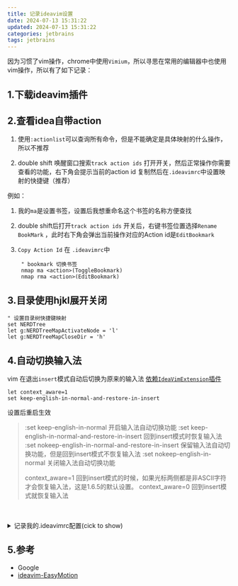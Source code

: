 ```yaml
---
title: 记录ideavim设置
date: 2024-07-13 15:31:22
updated: 2024-07-13 15:31:22
categories: jetbrains
tags: jetbrains
---
```


因为习惯了vim操作，chrome中使用`Vimium`，所以寻思在常用的编辑器中也使用vim操作，所以有了如下记录：

## 1.下载ideavim插件

## 2.查看idea自带action

1. 使用`:actionlist`可以查询所有命令，但是不能确定是具体映射的什么操作，所以不推荐

2. double shift 唤醒窗口搜索`track action ids` 打开开关，然后正常操作你需要查看的功能，右下角会提示当前的action id
复制然后在`.ideavimrc`中设置映射的快捷键（推荐）

例如：

1. 我的`ma`是设置书签，设置后我想重命名这个书签的名称方便查找

2. double shift后打开`track action ids` 开关后，右键书签位置选择`Rename BookMark` ，此时右下角会弹出当前操作对应的Action id是`EditBookmark` 

3. `Copy Action Id` 在 `.ideavimrc`中

     ```
      " bookmark 切换书签
      nmap ma <action>(ToggleBookmark)
      nmap rma <action>(EditBookmark)
     ```
## 3.目录使用hjkl展开关闭
``` 
" 设置目录树快捷键映射
set NERDTree
let g:NERDTreeMapActivateNode = 'l'
let g:NERDTreeMapCloseDir = 'h'
```

## 4.自动切换输入法
vim 在退出`insert`模式自动后切换为原来的输入法
[依赖`IdeaVimExtension`插件](https://github.com/hadix-lin/ideavim_extension)
```
let context_aware=1
set keep-english-in-normal-and-restore-in-insert
```
设置后重启生效
>:set keep-english-in-normal 开启输入法自动切换功能
>:set keep-english-in-normal-and-restore-in-insert 回到insert模式时恢复输入法
>:set nokeep-english-in-normal-and-restore-in-insert 保留输入法自动切换功能，但是回到insert模式不恢复输入法
>:set nokeep-english-in-normal 关闭输入法自动切换功能
>
> context_aware=1 回到insert模式的时候，如果光标两侧都是非ASCII字符才会恢复输入法，这是1.6.5的默认设置。
> context_aware=0 回到insert模式就恢复输入法


<br>
<br>
<details>
    <summary>记录我的.ideavimrc配置(cick to show)</summary>

```
" Plug 'preservim/nerdtree'
Plug 'easymotion/vim-easymotion'

" 下列插件需要在 IDEA 中下载
" ideaVim
" IdeaVim-EasyMotion
" IdeaVimExtension
" which-key
" CodeGlance Pro
" TranslateAction

" ---------- 基本配置 ----------
let mapleader = " "

set easymotion
set scrolloff=15
set incsearch
set ignorecase
set hlsearch
set surround                " 环绕 ysiw" yss"  cs ds
set selectmode=key
set keymodel+=startsel,stopsel,stopselect " shift+方向键选择
" set number relativenumber

" ---------- 光标行为和快捷键配置 ----------
" set keep-english-in-normal
" set NERDTree
" 设置常用快捷键映射：在普通模式下，按回车键增加一行
nmap <CR> o<Esc>
nmap <S-Enter> O<Esc>
nnoremap <F1> :action QuickJavaDoc<CR>
nnoremap <S-C-J> :m +1<CR>
nnoremap <S-C-k> :m -2<CR>
inoremap <S-C-J> <Esc> :m +1<CR>gi
inoremap <S-C-k> <Esc> :m -2<CR>gi
xnoremap <S-C-J> :m '>+1<cr>gv=gv
xnoremap <S-C-k> :m '<-2<cr>gv=gv
" set timeoutlen=50
" inoremap jj <Esc>
" inoremap jk <Esc>
nnoremap [[ :action Back<CR>
noremap  ]] :action Forward<CR>
nmap ge <action>(GotoNextError)
nmap gt <action>(GotoTest)
nmap ga <action>(GotoImplementation)
nmap gh <action>(ShowErrorDescription)
nmap gu <action>(MethodUp)
nmap gn <action>(MethodDown)
nmap <leader>nl :nohlsearch<CR>
nmap <leader>nd <action>(NewDir)
nmap <leader>nc <action>(NewClass)

" ---------- Easymotion 插件配置 ----------
" 在普通模式输入s后输入要跳转到单词首字母(或多输入几个字母)
nmap s <Plug>(easymotion-bd-n)

" ---------- 代码重构和调试快捷键 ----------
" 提取方法、常量、字段、变量的快捷键映射
vmap <leader>em <action>(ExtractMethod)
vmap <leader>ec <action>(IntroduceConstant)
vmap <leader>ef <action>(IntroduceField)
vmap <leader>ev <action>(IntroduceVariable)
" 切换断点、调试等操作
nmap <leader>dp <Action>(ToggleLineBreakpoint)
nmap <leader>db <Action>(Debug)
nmap <leader>sd <Action>(Stop)
nmap <leader>rc :action RunClass<CR>
nmap <leader>rr <action>(Rerun)
nmap <leader>rt <action>(RerunTests)
nmap <leader>rn <action>(RenameElement)
nmap <leader>ru <action>(Run)
nmap <leader>ss <action>(FileStructurePopup)
nmap <leader>sb <action>(ShowBookmarks)
nmap <leader>sp <action>(ParameterInfo)
nmap <leader>st <action>(Stop)

" ---------- 标签页、书签和窗口管理 ----------
nnoremap H ^
nnoremap L $
nmap K <action>(NextTab)
nmap J <action>(PreviousTab)
nnoremap <leader>me :action ToggleFullScreen<CR>
nnoremap <leader>o :action RecentProjectListGroup<CR>
nmap ma <action>(ToggleBookmark)
nmap rma <action>(EditBookmark)
nmap tm <action>(ActivateBookmarksToolWindow)
nmap <leader>ca <action>(CloseAllEditors)
nmap <leader>cd :action CloseEditor<CR>
nmap <leader>cc <action>(Clo¢seProject)
nmap <leader>co :action CloseAllEditorsButActive<CR>
nmap <leader>e <action>(ActivateProjectToolWindow)
" ---------- 文件和项目管理快捷键 ----------
" 打开文件和项目视图，跳转到文件
nmap <leader>ff <action>(GotoFile)
nmap <leader>fl <action>(SelectInProjectView)
nmap <leader>ft <action>(FindInPath)
nmap <leader>fc <action>(GotoAction)
" 重新格式化代码
nmap <leader>fm <action>(ReformatCode) \| <action>(OptimizeImports)

" ---------- Git ----------
nmap <leader>gr :action Vcs.RollbackChangedLines<CR>
nmap <leader>gc :action GenerateConstructor<CR>
nmap <leader>gg :action GenerateGetter<CR>
nmap <leader>gs :action GenerateSetter<CR>
nmap <leader>ga <action>(GenerateGetterAndSetter)
nmap <leader>ge <action>(GenerateEquals)
nmap <leader>gt <action>(Actions.ActionsPlugin.GenerateToString)
nmap <leader>hs <action>(Vcs.ShowTabbedFileHistory)
nmap <leader>gd <action>(Annotate)
" 快速查找文件和跳转到函数
nmap <leader>i f(a

" ---------- NERDTree 配置 ----------
" 打开/关闭 NERDTree 文件资源管理器
nnoremap <C-n> :NERDTree<CR>
nnoremap <C-t> :NERDTreeToggle<CR>

" 定位当前文件在 NERDTree 中的位置
nnoremap <C-f> :NERDTreeFind<CR>

" 通过 NERDTree 切换文件
nnoremap <leader>nn :NERDTreeFocus<CR>
nmap <C-n> :NERDTree<CR>

" ---------- 其他快捷键 ----------
" 快速翻译
nmap <leader>t <action>($EditorTranslateAction)
vmap <leader>t <action>($EditorTranslateAction)
nmap <leader>zo <action>(ExpandAllRegions)
nmap <leader>zc <action>(CollapseAllRegions)

" 关闭/拆分窗口操作
nmap <leader>wml <action>(MoveTabRight)                         " 向右拆分标签页
nmap <leader>wmd <action>(MoveTabDown)                          " 向下拆分标签页
nmap <leader>wmo <action>(MoveEditorToOppositeTabGroup)         " 在另一边打开（前提是有另一边的分割窗口）
nmap <leader>wmc <action>(SplitVertically)                      " 向右复制标签页
nmap <leader>wa <action>(UnsplitAll)                            " 取消所有分割窗口
nmap <leader>wc <c-w>c                                          " 关闭当前窗口或分割窗格
nmap <leader>wu <action>(Unsplit)                               " 取消拆分当前分割窗口
nmap <leader>j <c-w>j                                           " wl: MoveToRight-跳转到右边的窗口(<c-w>l)
nmap <leader>h <c-w>h                                           " wh: MoveToLeft-跳转到左边的窗口(<c-w>h)
nmap <leader>k <c-w>k                                           " wk: MoveToUp-跳转到上边的窗口(<c-w>k)
nmap <leader>l <c-w>l                                           " wj: MoveToDown-跳转到下边的窗口(<c-w>j)

" 复制、粘贴操作简化
vmap <leader>dd "+d
nmap <leader>y "+yy
vmap <leader>y "+y
nmap <leader>p "+p
nmap <leader>P "+P
```
</details>


## 5.参考

- Google
- [ideavim-EasyMotion](https://github.com/AlexPl292/IdeaVim-EasyMotion)
